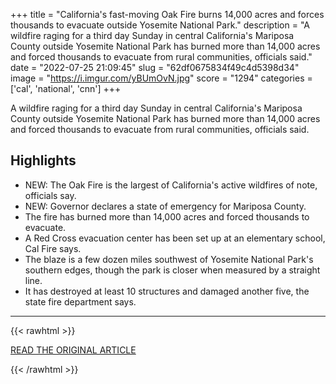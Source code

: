 +++
title = "California's fast-moving Oak Fire burns 14,000 acres and forces thousands to evacuate outside Yosemite National Park."
description = "A wildfire raging for a third day Sunday in central California's Mariposa County outside Yosemite National Park has burned more than 14,000 acres and forced thousands to evacuate from rural communities, officials said."
date = "2022-07-25 21:09:45"
slug = "62df0675834f49c4d5398d34"
image = "https://i.imgur.com/yBUmOvN.jpg"
score = "1294"
categories = ['cal', 'national', 'cnn']
+++

A wildfire raging for a third day Sunday in central California's Mariposa County outside Yosemite National Park has burned more than 14,000 acres and forced thousands to evacuate from rural communities, officials said.

## Highlights

- NEW: The Oak Fire is the largest of California's active wildfires of note, officials say.
- NEW: Governor declares a state of emergency for Mariposa County.
- The fire has burned more than 14,000 acres and forced thousands to evacuate.
- A Red Cross evacuation center has been set up at an elementary school, Cal Fire says.
- The blaze is a few dozen miles southwest of Yosemite National Park's southern edges, though the park is closer when measured by a straight line.
- It has destroyed at least 10 structures and damaged another five, the state fire department says.

---

{{< rawhtml >}}
  <p class="article-category">
    <a target="_blank" href="https://edition.cnn.com/2022/07/23/us/oak-fire-mariposa-county-yosemite/index.html">READ THE ORIGINAL ARTICLE</a>
  </p>
{{< /rawhtml >}}
